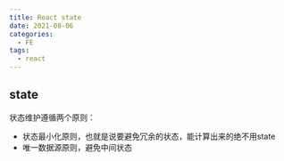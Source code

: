 ```yaml
---
title: React state
date: 2021-08-06
categories:
  - FE
tags:
  - react
---
```


## state

状态维护遵循两个原则：

- 状态最小化原则，也就是说要避免冗余的状态，能计算出来的绝不用state
- 唯一数据源原则，避免中间状态